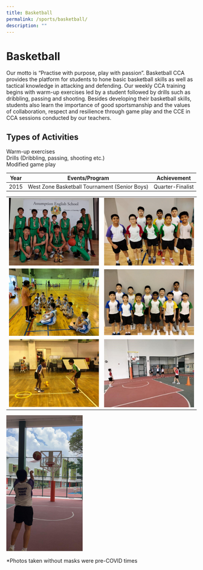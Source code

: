 ```yaml
---
title: Basketball
permalink: /sports/basketball/
description: ""
---
```

# Basketball

Our motto is “Practise with purpose, play with passion”. Basketball CCA provides the platform for students to hone basic basketball skills as well as tactical knowledge in attacking and defending. Our weekly CCA training begins with warm-up exercises led by a student followed by drills such as dribbling, passing and shooting. Besides developing their basketball skills, students also learn the importance of good sportsmanship and the values of collaboration, respect and resilience through game play and the CCE in CCA sessions conducted by our teachers.  
  

## Types of Activities

Warm-up exercises   
Drills (Dribbling, passing, shooting etc.)   
Modified game play

| Year |                 Events/Program                |    Achievement   |
|:----:|:----------------:|:----------------:|
| 2015 | West Zone Basketball Tournament (Senior Boys) | Quarter-Finalist |


|   |   |
|:-:|:-:|
|  ![](/images/ZHPS%20Experience/Sports/Basketball_1.png) |  ![](/images/ZHPS%20Experience/Sports/Basketball_2.jpg)    |
|  ![](/images/ZHPS%20Experience/Sports/Basketball_4.jpg)  |   ![](/images/ZHPS%20Experience/Sports/Basketball_5.jpg) |
|  ![](/images/ZHPS%20Experience/Sports/Basketball_6.jpg)  |   ![](/images/ZHPS%20Experience/Sports/Basketball_7.jpg)   |

<img src="/images/ZHPS%20Experience/Sports/Basketball_3.png" style="width:40%">


\*Photos taken without masks were pre-COVID times